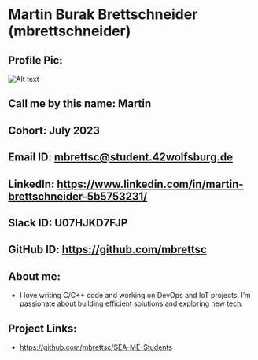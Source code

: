 # Martin Burak Brettschneider (mbrettschneider)
## Profile Pic:
![Alt text](https://avatars.githubusercontent.com/u/99292553?s=255)
## Call me by this name: Martin
## Cohort: July 2023
## Email ID: mbrettsc@student.42wolfsburg.de
## LinkedIn: https://www.linkedin.com/in/martin-brettschneider-5b5753231/
## Slack ID: U07HJKD7FJP
## GitHub ID: https://github.com/mbrettsc
## About me:
- I love writing C/C++ code and working on DevOps and IoT projects. I’m passionate about building efficient solutions and exploring new tech.
## Project Links:
- https://github.com/mbrettsc/SEA-ME-Students
